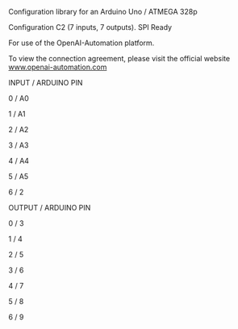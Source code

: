 Configuration library for an Arduino Uno / ATMEGA 328p  


Configuration C2 (7 inputs, 7 outputs). SPI Ready


For use of the OpenAI-Automation platform.


To view the connection agreement, please visit the official website www.openai-automation.com


INPUT / ARDUINO PIN


   0  /  A0


   1  /  A1


   2  /  A2


   3  /  A3


   4  /  A4


   5  /  A5


   6  /  2




OUTPUT / ARDUINO PIN


   0  /  3


   1  /  4


   2  /  5


   3  /  6


   4  /  7


   5  /  8


   6  /  9
